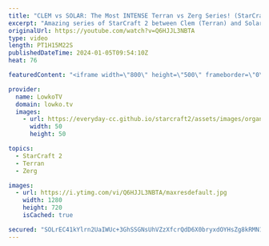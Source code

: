 ```yaml
---
title: "CLEM vs SOLAR: The Most INTENSE Terran vs Zerg Series! (StarCraft 2)"
excerpt: "Amazing series of StarCraft 2 between Clem (Terran) and Solar (Zerg). This best-of-5 match of SC2 was played during the Dreamhack Atlanta tournament, with a prize pool of $75000. Support my work: https://patreon.com/lowkotv  Lowko merch: https://lowko.shop Tech setup: https://lowko.tv/setup Discord community:"
originalUrl: https://youtube.com/watch?v=Q6HJJL3NBTA
type: video
length: PT1H15M22S
publishedDateTime: 2024-01-05T09:54:10Z
heat: 76

featuredContent: "<iframe width=\"800\" height=\"500\" frameborder=\"0\" src=\"https://www.youtube.com/embed/Q6HJJL3NBTA\" allow=\"accelerometer; autoplay; encrypted-media; gyroscope; picture-in-picture\" allowfullscreen></iframe>"

provider:
  name: LowkoTV
  domain: lowko.tv
  images:
    - url: https://everyday-cc.github.io/starcraft2/assets/images/organizations/lowko.tv-50x50.jpg
      width: 50
      height: 50

topics:
  - StarCraft 2
  - Terran
  - Zerg

images:
  - url: https://i.ytimg.com/vi/Q6HJJL3NBTA/maxresdefault.jpg
    width: 1280
    height: 720
    isCached: true

secured: "SOLrEC41kYlrn2UaIWUc+3GhSSGNsUhVZzXfcrQdD6X0bryxdOYHsZg8kRMN1ZGY4hzuwRuHuqaqnXiwGp8vDu0d2vm5QA/+cmgRbnhI2iMdT1JwKH86a1J1Nnvb6K8uy/trpmHkXUmsEZVzg3BiAU24APn71uJ0Tif3xb4yszU8ulAnqeKEpry/4ADUau3oNZjm82DaJycBrZkWD9CMCHjVWLrmXdW2Ae6oU3zfPB8BiLx4zQXJAYfYCLIw9wNqxoFFpzZh8+gbkZblGfbKMwFqFNFdp7mJYDY9tuClO41Yn8jjtFmrUPJJuVQla6xhAz0SCJyVT/FhL5AcVFhWp3pXAHq1TG8q1kjD1jUTP9md5aZraArmuP3KbEGCHD8zwRdeHN9waLy4MBcSxdmPWidVq6e+DvF+eHndpONylFKenlwlPf2cSg7NtjMrj43R;EKbjsG1vz+liTpjp/6DzXg=="
---
```


